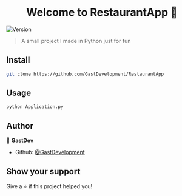 <h1 align="center">Welcome to RestaurantApp 👋</h1>
<p>
  <img alt="Version" src="https://img.shields.io/badge/version-2.0-blue.svg?cacheSeconds=2592000" />
</p>

> A small project I made in Python just for fun

## Install

```sh
git clone https://github.com/GastDevelopment/RestaurantApp
```

## Usage

```sh
python Application.py
```

## Author

👤 **GastDev**

* Github: [@GastDevelopment](https://github.com/GastDevelopment)

## Show your support

Give a ⭐️ if this project helped you!
